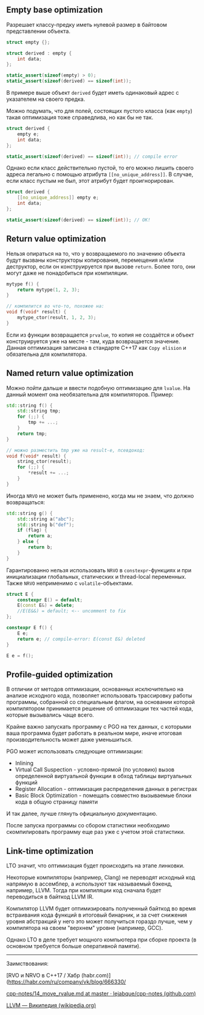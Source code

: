 ## Empty base optimization

Разрешает классу-предку иметь нулевой размер в байтовом представлении объекта.

```cpp
struct empty {};

struct derived : empty {
    int data;
};

static_assert(sizeof(empty) > 0); 
static_assert(sizeof(derived) == sizeof(int));
```

В примере выше объект `derived` будет иметь одинаковый адрес с указателем на своего предка.

Можно подумать, что для полей, состоящих пустого класса (как `empty`) такая оптимизация тоже справедлива, но как бы не так.

```cpp
struct derived {
    empty e;
    int data;
};

static_assert(sizeof(derived) == sizeof(int)); // compile error
```

Однако если класс действительно пустой, то его можно лишить своего адреса легально с помощью атрибута `[[no_unique_address]]`. В случае, если класс пустым не был, этот атрибут будет проигнорирован.

```cpp
struct derived {
    [[no_unique_address]] empty e;
    int data;
};

static_assert(sizeof(derived) == sizeof(int)); // OK!
```

## Return value optimization

Нельзя опираться на то, что у возвращаемого по значению объекта будут вызваны конструкторы копирования, перемещения и/или деструктор, если он конструируется при вызове `return`. Более того, они могут даже не понадобиться при компиляции.

```cpp
mytype f() {
    return mytype(1, 2, 3);
}

// компилится во что-то, похожее на:
void f(void* result) {
    mytype_ctor(result, 1, 2, 3);
}
```

Если из функции возвращается `prvalue`, то копия не создаётся и объект конструируется уже на месте - там, куда возвращается значение. Данная оптимизация записана в стандарте С++17 как `Copy elision` и обязательна для компилятора.

## Named return value optimization

Можно пойти дальше и ввести подобную оптимизацию для `lvalue`. На данный момент она необязательна для компиляторов. Пример:

```cpp
std::string f() {
    std::string tmp;
    for (;;) {
        tmp += ...;
    }
    return tmp;
}

// можно разместить tmp уже на result-е, псевдокод:
void f(void* result) {
    string_ctor(result);
    for (;;) {
        *result += ...;
    }
}
```

Иногда `NRVO` не может быть применено, когда мы не знаем, что должно возвращаться:

```cpp
std::string g() {
    std::string a("abc");
    std::string b("def");
    if (flag) {
        return a;
    } else {
        return b;
    }
}
```

Гарантированно нельзя использовать `NRVO` в `constexpr`-функциях и при инициализации глобальных, статических и thread-local переменных. Также `NRVO` неприменимо с `volatile`-объектами.

```cpp
struct E {
    constexpr E() = default;
    E(const E&) = delete;
    //E(E&&) = default; <-- uncomment to fix
};

constexpr E f() {
    E e;
    return e; // compile-error: E(const E&) deleted
}

E e = f();
```

## Profile-guided optimization

В отличии от методов оптимизации, основанных исключительно на анализе исходного кода, позволяет использовать трассировку работы программы, собранной со специальным флагом, на основании которой компилятором принимается решение об оптимизации тех частей кода, которые вызывались чаще всего.

Крайне важно запускать программу с PGO на тех данных, с которыми ваша программа будет работать в реальном мире, иначе итоговая производительность может даже уменьшиться.

PGO может использовать следующие оптимизации:

* Inlining
* Virtual Call Suspection - условно-прямой (по условию) вызов определенной виртуальной функции в обход таблицы виртуальных функций
* Register Allocation - оптимизация распределения данных в регистрах
* Basic Block Optimization - помещать совместно вызываемые блоки кода в общую страницу памяти

И так далее, лучше глянуть официальную документацию.

После запуска программы со сбором статистики необходимо скомпилировать программу еще раз уже с учетом этой статистики.

## Link-time optimization

LTO значит, что оптимизация будет происходить на этапе линковки.

Некоторые компиляторы (например, Clang) не переводят исходный код напрямую в ассемблер, а используют так называемый бэкенд, например, LLVM. Тогда при компиляции код сначала будет переводиться в байткод LLVM IR.

Компилятор LLVM будет оптимизировать полученный байткод во время встраивания кода функций в итоговый бинарник, и за счет снижения уровня абстракций у него это может получиться гораздо лучше, чем у компилятора на своем "верхнем" уровне (например, GCC).

Однако LTO в деле требует мощного компьютера при сборке проекта (в основном требуется больше оперативной памяти).


---

Заимствования:

[RVO и NRVO в C++17 / Хабр (habr.com)](https://habr.com/ru/company/vk/blog/666330/

[cpp-notes/14_move_rvalue.md at master · lejabque/cpp-notes (github.com)](https://github.com/lejabque/cpp-notes/blob/master/src/14_move_rvalue.md)

[LLVM — Википедия (wikipedia.org)](https://ru.wikipedia.org/wiki/LLVM)
